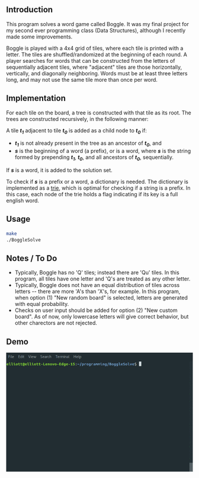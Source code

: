 ## Introduction

This program solves a word game called Boggle. It was my final project for my second ever programming class (Data Structures), although I recently made some improvements. 

Boggle is played with a 4x4 grid of tiles, where each tile is printed with a letter. The tiles are shuffled/randomized at the beginning of each round. A player searches for words that can be constructed from the letters of sequentially adjacent tiles, where "adjacent" tiles are those horizontally, vertically, and diagonally neighboring. Words must be at least three letters long, and may not use the same tile more than once per word.

## Implementation

For each tile on the board, a tree is constructed with that tile as its root. The trees are constructed recursively, in the following manner:

A tile ***t<sub>1</sub>*** adjacent to tile ***t<sub>0</sub>*** is added as a child node to ***t<sub>0</sub>*** if:  

+ ***t<sub>1</sub>*** is not already present in the tree as an ancestor of ***t<sub>0</sub>***, and
+ ***s*** is the beginning of a word (a prefix), or is a word, where ***s*** is the string formed by prepending ***t<sub>1</sub>***, ***t<sub>0</sub>***, and all ancestors of ***t<sub>0</sub>***, sequentially.

If ***s*** is a word, it is added to the solution set.

To check if ***s*** is a prefix or a word, a dictionary is needed. The dictionary is implemented as a [trie](https://en.wikipedia.org/wiki/Tree_(data_structure) "Wikipedia"), which is optimal for checking if a string is a prefix. In this case, each node of the trie holds a flag indicating if its key is a full english word.


## Usage

```bash
make
./BoggleSolve
```

## Notes / To Do

+ Typically, Boggle has no 'Q' tiles; instead there are 'Qu' tiles. In this program, all tiles have one letter and 'Q's are treated as any other letter.
+ Typically, Boggle does not have an equal distribution of tiles across letters -- there are more 'A's than 'X's, for example. In this program, when option (1) "New random board" is selected, letters are generated with equal probability.
+ Checks on user input should be added for option (2) "New custom board". As of now, only lowercase letters will give correct behavior, but other charectors are not rejected.


## Demo
![valgrind demo](tty.gif "")

